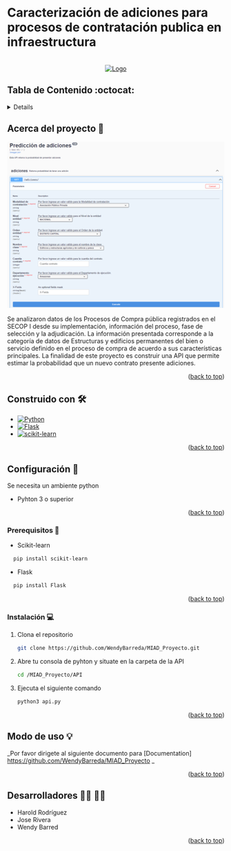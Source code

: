 # Caracterización de adiciones para procesos de contratación publica en infraestructura


<!-- PROJECT LOGO -->
<br />
<div align="center">
  <a href="https://github.com/WendyBarreda/MIAD_Proyecto">
    <img src="images/logo.png" alt="Logo" width="80" height="80">
  </a>
</div>


<!-- TABLE OF CONTENTS -->
## Tabla de Contenido :octocat:
<details>
  <ol>
    <li>
      <a href="#acerca-del-proyecto-bookmark_tabs">Acerca del proyecto</a>
      <ul>
        <li><a href="#construido-con-hammer_and_wrench">Construido con</a></li>
      </ul>
    </li>
    <li>
      <a href="#configuración-wrench">Configuración</a>
      <ul>
        <li><a href="#prerequisitos-key">Prerequisitos</a></li>
        <li><a href="#instalación-computer">Instalación</a></li>
      </ul>
    </li>
    <li><a href="#modo-de-uso-bulb">Modo de Uso</a></li>
    <li><a href="#desarrolladores-man_technologist-woman_technologist">Desarrolladores</a></li>
  </ol>
</details>



<!-- ABOUT THE PROJECT -->
## Acerca del proyecto :bookmark_tabs:

[![Product Name Screen Shot][product-screenshot]](http://ec2-44-204-2-195.compute-1.amazonaws.com:8888/)

Se analizaron datos de los Procesos de Compra pública registrados en el SECOP I desde su implementación, información del proceso, fase de selección y la adjudicación. La información presentada corresponde a la categoría de datos de Estructuras y edificios permanentes del bien o servicio definido en el proceso de compra de acuerdo a sus características principales.
La finalidad de este proyecto es construir una API que permite estimar la probabilidad que un nuevo contrato presente adiciones. 

<p align="right">(<a href="#tabla-de-contenido-octocat">back to top</a>)</p>

## Construido con :hammer_and_wrench:

* [![Python][Python]][Python-url]
* [![Flask][Flask]][Flask-url]
* [![scikit-learn][scikit-learn]][scikit-learn-url]

<p align="right">(<a href="#tabla-de-contenido-octocat">back to top</a>)</p>

<!-- GETTING STARTED -->
## Configuración :wrench:

Se necesita un ambiente python
* Pyhton 3 o superior

<p align="right">(<a href="#tabla-de-contenido-octocat">back to top</a>)</p>

### Prerequisitos :key:
* Scikit-learn

```sh
  pip install scikit-learn
  ```
* Flask

```sh
  pip install Flask
  ```

<p align="right">(<a href="#tabla-de-contenido-octocat">back to top</a>)</p>

### Instalación :computer:

1. Clona el repositorio
   ```sh
   git clone https://github.com/WendyBarreda/MIAD_Proyecto.git
   ```
2. Abre tu consola de pyhton y situate en la carpeta de la API
   ```sh
   cd /MIAD_Proyecto/API
   ```
3. Ejecuta el siguiente comando
   ```py
   python3 api.py
   ```

<p align="right">(<a href="#tabla-de-contenido-octocat">back to top</a>)</p>

<!-- USAGE EXAMPLES -->
## Modo de uso :bulb:

_Por favor dirigete al siguiente documento para [Documentation] https://github.com/WendyBarreda/MIAD_Proyecto _

<p align="right">(<a href="#tabla-de-contenido-octocat">back to top</a>)</p>

<!-- CONTACT -->
## Desarrolladores :man_technologist: :woman_technologist:
* Harold Rodríguez
* Jose Rivera
* Wendy Barred

<p align="right">(<a href="#tabla-de-contenido-octocat">back to top</a>)</p>

<!-- MARKDOWN LINKS & IMAGES -->

[product-screenshot]: Images/api.png
[Python]: https://img.shields.io/badge/python-3670A0?style=for-the-badge&logo=python&logoColor=ffdd54
[Python-url]: https://www.python.org/
[Flask]: https://img.shields.io/badge/flask-%23000.svg?style=for-the-badge&logo=flask&logoColor=white
[Flask-url]: https://flask.palletsprojects.com/en/2.3.x/
[scikit-learn]: https://img.shields.io/badge/scikit--learn-%23F7931E.svg?style=for-the-badge&logo=scikit-learn&logoColor=white
[scikit-learn-url]: https://scikit-learn.org/stable/


